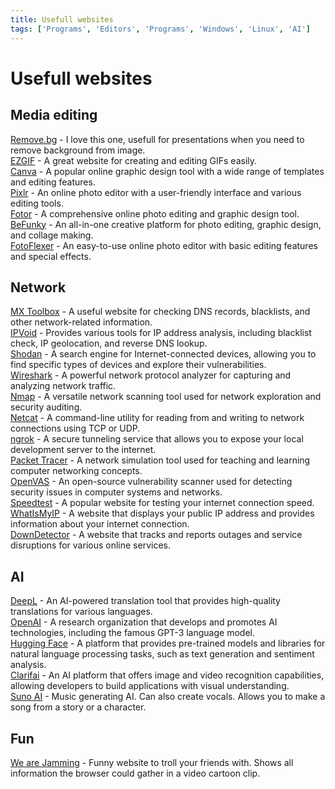 ```yaml
---
title: Usefull websites
tags: ['Programs', 'Editors', 'Programs', 'Windows', 'Linux', 'AI']
---
```


# Usefull websites

## Media editing
[Remove.bg](https://remove.bg) - I love this one, usefull for presentations when you need to remove background from image. <br />
[EZGIF](https://www.easygif.com) - A great website for creating and editing GIFs easily. <br />
[Canva](https://www.canva.com/) - A popular online graphic design tool with a wide range of templates and editing features. <br />
[Pixlr](https://pixlr.com/) - An online photo editor with a user-friendly interface and various editing tools. <br />
[Fotor](https://www.fotor.com/) - A comprehensive online photo editing and graphic design tool. <br />
[BeFunky](https://www.befunky.com/) - An all-in-one creative platform for photo editing, graphic design, and collage making. <br />
[FotoFlexer](http://fotoflexer.com/) - An easy-to-use online photo editor with basic editing features and special effects. <br />

## Network
[MX Toolbox](https://mxtoolbox.com/) - A useful website for checking DNS records, blacklists, and other network-related information. <br />
[IPVoid](https://www.ipvoid.com/) - Provides various tools for IP address analysis, including blacklist check, IP geolocation, and reverse DNS lookup. <br />
[Shodan](https://www.shodan.io/) - A search engine for Internet-connected devices, allowing you to find specific types of devices and explore their vulnerabilities. <br />
[Wireshark](https://www.wireshark.org/) - A powerful network protocol analyzer for capturing and analyzing network traffic. <br />
[Nmap](https://nmap.org/) - A versatile network scanning tool used for network exploration and security auditing. <br />
[Netcat](https://en.wikipedia.org/wiki/Netcat) - A command-line utility for reading from and writing to network connections using TCP or UDP. <br />
[ngrok](https://ngrok.com/) - A secure tunneling service that allows you to expose your local development server to the internet. <br />
[Packet Tracer](https://www.netacad.com/courses/packet-tracer) - A network simulation tool used for teaching and learning computer networking concepts. <br />
[OpenVAS](https://www.openvas.org/) - An open-source vulnerability scanner used for detecting security issues in computer systems and networks. <br />
[Speedtest](https://www.speedtest.net/) - A popular website for testing your internet connection speed. <br />
[WhatIsMyIP](https://www.whatismyip.com/) - A website that displays your public IP address and provides information about your internet connection. <br />
[DownDetector](https://downdetector.com/) - A website that tracks and reports outages and service disruptions for various online services. <br />

## AI
[DeepL](https://www.deepl.com/) - An AI-powered translation tool that provides high-quality translations for various languages. <br />
[OpenAI](https://openai.com/) - A research organization that develops and promotes AI technologies, including the famous GPT-3 language model. <br />
[Hugging Face](https://huggingface.co/) - A platform that provides pre-trained models and libraries for natural language processing tasks, such as text generation and sentiment analysis. <br />
[Clarifai](https://www.clarifai.com/) - An AI platform that offers image and video recognition capabilities, allowing developers to build applications with visual understanding. <br />
[Suno AI](https://www.suno.ai/) - Music generating AI. Can also create vocals. Allows you to make a song from a story or a character. <br />

## Fun
[We are Jamming](https://we-are-jammin.xyz/) - Funny website to troll your friends with. Shows all information the browser could gather in a video cartoon clip.



